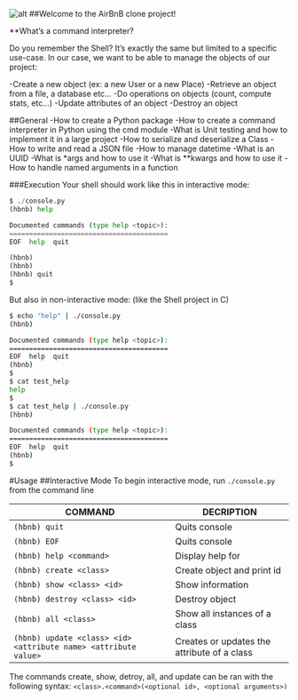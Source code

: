 ![alt](https://encrypted-tbn0.gstatic.com/images?q=tbn:ANd9GcSU_1rJnPZeWqi_P9mYRVpAZwEv6rRD3TVsxQ&usqp=CAU)
##Welcome to the AirBnB clone project!

**What’s a command interpreter?
	
Do you remember the Shell? It’s exactly the same but limited to a specific use-case.
In our case, we want to be able to manage the objects of our project:

-Create a new object (ex: a new User or a new Place)
-Retrieve an object from a file, a database etc…
-Do operations on objects (count, compute stats, etc…)
-Update attributes of an object
-Destroy an object

##General
-How to create a Python package
-How to create a command interpreter in Python using the cmd module
-What is Unit testing and how to implement it in a large project
-How to serialize and deserialize a Class
-How to write and read a JSON file
-How to manage datetime
-What is an UUID
-What is *args and how to use it
-What is **kwargs and how to use it
-How to handle named arguments in a function

###Execution
Your shell should work like this in interactive mode:
```python
$ ./console.py
(hbnb) help

Documented commands (type help <topic>):
========================================
EOF  help  quit

(hbnb) 
(hbnb) 
(hbnb) quit
$
```

But also in non-interactive mode: (like the Shell project in C)
```bash
$ echo "help" | ./console.py
(hbnb)

Documented commands (type help <topic>):
========================================
EOF  help  quit
(hbnb) 
$
$ cat test_help
help
$
$ cat test_help | ./console.py
(hbnb)

Documented commands (type help <topic>):
========================================
EOF  help  quit
(hbnb) 
$
```
#Usage
##Interactive Mode
To begin interactive mode, run ```./console.py``` from the command line

COMMAND | DECRIPTION
----|----
```(hbnb) quit``` | Quits console
```(hbnb) EOF``` | Quits console
```(hbnb) help <command>``` | Display help for <command>
```(hbnb) create <class>``` |Create object and print id
```(hbnb) show <class> <id>``` | Show information
```(hbnb) destroy <class> <id>``` | Destroy object
```(hbnb) all <class>``` | Show all instances of a class
```(hbnb) update <class> <id> <attribute name> <attribute value>``` | Creates or updates the attribute of a class


The commands create, show, detroy, all, and update can be ran with the following syntax:
```<class>.<command>(<optional id>, <optional arguments>)```
